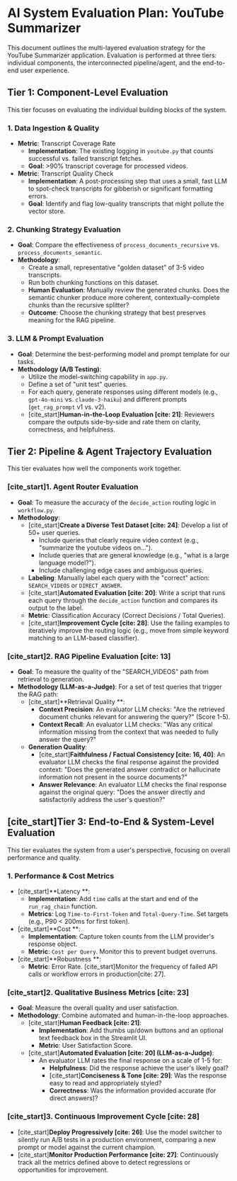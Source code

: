 # AI System Evaluation Plan: YouTube Summarizer

This document outlines the multi-layered evaluation strategy for the YouTube Summarizer application. Evaluation is performed at three tiers: individual components, the interconnected pipeline/agent, and the end-to-end user experience.

## Tier 1: Component-Level Evaluation

This tier focuses on evaluating the individual building blocks of the system.

### 1. Data Ingestion & Quality
- **Metric**: Transcript Coverage Rate
  - **Implementation**: The existing logging in `youtube.py` that counts successful vs. failed transcript fetches.
  - **Goal**: >90% transcript coverage for processed videos.
- **Metric**: Transcript Quality Check
  - **Implementation**: A post-processing step that uses a small, fast LLM to spot-check transcripts for gibberish or significant formatting errors.
  - **Goal**: Identify and flag low-quality transcripts that might pollute the vector store.

### 2. Chunking Strategy Evaluation
- **Goal**: Compare the effectiveness of `process_documents_recursive` vs. `process_documents_semantic`.
- **Methodology**:
  - Create a small, representative "golden dataset" of 3-5 video transcripts.
  - Run both chunking functions on this dataset.
  - **Human Evaluation**: Manually review the generated chunks. Does the semantic chunker produce more coherent, contextually-complete chunks than the recursive splitter?
  - **Outcome**: Choose the chunking strategy that best preserves meaning for the RAG pipeline.

### 3. LLM & Prompt Evaluation
- **Goal**: Determine the best-performing model and prompt template for our tasks.
- **Methodology (A/B Testing)**:
  - Utilize the model-switching capability in `app.py`.
  - Define a set of "unit test" queries.
  - For each query, generate responses using different models (e.g., `gpt-4o-mini` vs. `claude-3-haiku`) and different prompts (`get_rag_prompt` v1 vs. v2).
  - [cite_start]**Human-in-the-Loop Evaluation [cite: 21]**: Reviewers compare the outputs side-by-side and rate them on clarity, correctness, and helpfulness.

## Tier 2: Pipeline & Agent Trajectory Evaluation

This tier evaluates how well the components work together.

### [cite_start]1. Agent Router Evaluation 
- **Goal**: To measure the accuracy of the `decide_action` routing logic in `workflow.py`.
- **Methodology**:
  - [cite_start]**Create a Diverse Test Dataset [cite: 24]**: Develop a list of 50+ user queries.
    - Include queries that clearly require video context (e.g., "summarize the youtube videos on...").
    - Include queries that are general knowledge (e.g., "what is a large language model?").
    - Include challenging edge cases and ambiguous queries.
  - **Labeling**: Manually label each query with the "correct" action: `SEARCH_VIDEOS` or `DIRECT_ANSWER`.
  - [cite_start]**Automated Evaluation [cite: 20]**: Write a script that runs each query through the `decide_action` function and compares its output to the label.
  - **Metric**: Classification Accuracy (Correct Decisions / Total Queries).
  - [cite_start]**Improvement Cycle [cite: 28]**: Use the failing examples to iteratively improve the routing logic (e.g., move from simple keyword matching to an LLM-based classifier).

### [cite_start]2. RAG Pipeline Evaluation [cite: 13]
- **Goal**: To measure the quality of the "SEARCH_VIDEOS" path from retrieval to generation.
- **Methodology (LLM-as-a-Judge)**: For a set of test queries that trigger the RAG path:
  - [cite_start]**Retrieval Quality **:
    - **Context Precision**: An evaluator LLM checks: "Are the retrieved document chunks relevant for answering the query?" (Score 1-5).
    - **Context Recall**: An evaluator LLM checks: "Was any critical information missing from the context that was needed to fully answer the query?"
  - **Generation Quality**:
    - [cite_start]**Faithfulness / Factual Consistency [cite: 16, 40]**: An evaluator LLM checks the final response against the provided context: "Does the generated answer contradict or hallucinate information not present in the source documents?"
    - **Answer Relevance**: An evaluator LLM checks the final response against the original query: "Does the answer directly and satisfactorily address the user's question?"

## [cite_start]Tier 3: End-to-End & System-Level Evaluation 

This tier evaluates the system from a user's perspective, focusing on overall performance and quality.

### 1. Performance & Cost Metrics
- [cite_start]**Latency **:
  - **Implementation**: Add `time` calls at the start and end of the `run_rag_chain` function.
  - **Metrics**: Log `Time-to-First-Token` and `Total-Query-Time`. Set targets (e.g., P90 < 200ms for first token).
- [cite_start]**Cost **:
  - **Implementation**: Capture token counts from the LLM provider's response object.
  - **Metric**: `Cost per Query`. Monitor this to prevent budget overruns.
- [cite_start]**Robustness **:
  - **Metric**: Error Rate. [cite_start]Monitor the frequency of failed API calls or workflow errors in production[cite: 27].

### [cite_start]2. Qualitative Business Metrics [cite: 23]
- **Goal**: Measure the overall quality and user satisfaction.
- **Methodology**: Combine automated and human-in-the-loop approaches.
  - [cite_start]**Human Feedback [cite: 21]**:
    - **Implementation**: Add thumbs up/down buttons and an optional text feedback box in the Streamlit UI.
    - **Metric**: User Satisfaction Score.
  - [cite_start]**Automated Evaluation [cite: 20] (LLM-as-a-Judge)**:
    - An evaluator LLM rates the final response on a scale of 1-5 for:
      - **Helpfulness**: Did the response achieve the user's likely goal?
      - [cite_start]**Conciseness & Tone [cite: 29]**: Was the response easy to read and appropriately styled?
      - **Correctness**: Was the information provided accurate (for direct answers)?

### [cite_start]3. Continuous Improvement Cycle [cite: 28]
- [cite_start]**Deploy Progressively [cite: 26]**: Use the model switcher to silently run A/B tests in a production environment, comparing a new prompt or model against the current champion.
- [cite_start]**Monitor Production Performance [cite: 27]**: Continuously track all the metrics defined above to detect regressions or opportunities for improvement.